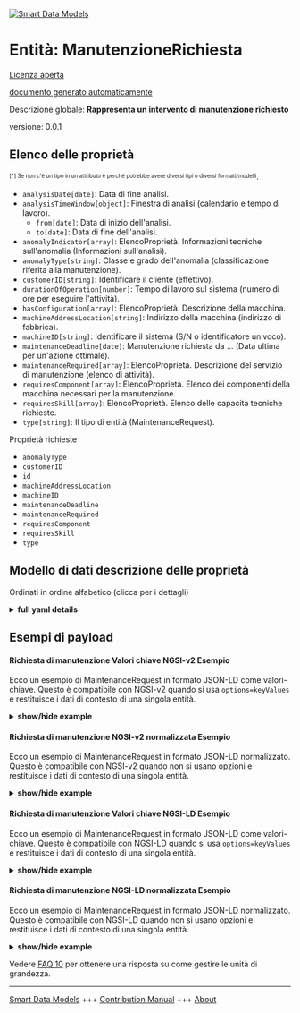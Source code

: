 <!-- 10-Header -->  
[![Smart Data Models](https://smartdatamodels.org/wp-content/uploads/2022/01/SmartDataModels_logo.png "Logo")](https://smartdatamodels.org)  
Entità: ManutenzioneRichiesta  
=============================<!-- /10-Header -->  
<!-- 15-License -->  
[Licenza aperta](https://github.com/smart-data-models//dataModel.PredictiveMaintenance/blob/master/MaintenanceRequest/LICENSE.md)  
[documento generato automaticamente](https://docs.google.com/presentation/d/e/2PACX-1vTs-Ng5dIAwkg91oTTUdt8ua7woBXhPnwavZ0FxgR8BsAI_Ek3C5q97Nd94HS8KhP-r_quD4H0fgyt3/pub?start=false&loop=false&delayms=3000#slide=id.gb715ace035_0_60)  
<!-- /15-License -->  
<!-- 20-Description -->  
Descrizione globale: **Rappresenta un intervento di manutenzione richiesto**  
versione: 0.0.1  
<!-- /20-Description -->  
<!-- 30-PropertiesList -->  

## Elenco delle proprietà  

<sup><sub>[*] Se non c'è un tipo in un attributo è perché potrebbe avere diversi tipi o diversi formati/modelli</sub></sup>.  
- `analysisDate[date]`: Data di fine analisi.  - `analysisTimeWindow[object]`: Finestra di analisi (calendario e tempo di lavoro).  	- `from[date]`: Data di inizio dell'analisi.    
	- `to[date]`: Data di fine dell'analisi.    
- `anomalyIndicator[array]`: ElencoProprietà. Informazioni tecniche sull'anomalia (Informazioni sull'analisi).  - `anomalyType[string]`: Classe e grado dell'anomalia (classificazione riferita alla manutenzione).  - `customerID[string]`: Identificare il cliente (effettivo).  - `durationOfOperation[number]`: Tempo di lavoro sul sistema (numero di ore per eseguire l'attività).  - `hasConfiguration[array]`: ElencoProprietà. Descrizione della macchina.  - `machineAddressLocation[string]`: Indirizzo della macchina (indirizzo di fabbrica).  - `machineID[string]`: Identificare il sistema (S/N o identificatore univoco).  - `maintenanceDeadline[date]`: Manutenzione richiesta da ... (Data ultima per un'azione ottimale).  - `maintenanceRequired[array]`: ElencoProprietà. Descrizione del servizio di manutenzione (elenco di attività).  - `requiresComponent[array]`: ElencoProprietà. Elenco dei componenti della macchina necessari per la manutenzione.  - `requiresSkill[array]`: ElencoProprietà. Elenco delle capacità tecniche richieste.  - `type[string]`: Il tipo di entità (MaintenanceRequest).  <!-- /30-PropertiesList -->  
<!-- 35-RequiredProperties -->  
Proprietà richieste  
- `anomalyType`  - `customerID`  - `id`  - `machineAddressLocation`  - `machineID`  - `maintenanceDeadline`  - `maintenanceRequired`  - `requiresComponent`  - `requiresSkill`  - `type`  <!-- /35-RequiredProperties -->  
<!-- 40-NotesYaml -->  
<!-- /40-NotesYaml -->  
<!-- 50-DataModelHeader -->  
## Modello di dati descrizione delle proprietà  
Ordinati in ordine alfabetico (clicca per i dettagli)  
<!-- /50-DataModelHeader -->  
<!-- 60-ModelYaml -->  
<details><summary><strong>full yaml details</strong></summary>    
```yaml  
MaintenanceRequest:    
  description: Represent a requested maintenance operation    
  properties:    
    analysisDate:    
      description: Date of the end of analysis.    
      format: date    
      type: string    
      x-ngsi:    
        type: Property    
    analysisTimeWindow:    
      description: Window of the analysis (Calendar & working time).    
      properties:    
        from:    
          description: Start date of the analysis.    
          format: date    
          type: string    
          x-ngsi:    
            type: Property    
        to:    
          description: End date of the analysis.    
          format: date    
          type: string    
          x-ngsi:    
            type: Property    
      required:    
        - from    
        - to    
      type: object    
      x-ngsi:    
        type: Property    
    anomalyIndicator:    
      description: ListProperty. Technical information about the anomaly (Information on analysis).    
      items:    
        description: Technical information about the anomaly (Information on analysis).    
        type: string    
        x-ngsi:    
          type: Property    
      type: array    
    anomalyType:    
      description: Class and Grade of anomaly (Classification referred to the maintenance).    
      type: string    
      x-ngsi:    
        type: Property    
    customerID:    
      description: Identify the customer (Actual).    
      type: string    
      x-ngsi:    
        type: Property    
    durationOfOperation:    
      description: Working time on system (Number of hours to execute the activity).    
      type: number    
      x-ngsi:    
        type: Property    
    hasConfiguration:    
      description: ListProperty. Machine description.    
      items:    
        description: List of components & options.    
        format: uri    
        type: string    
        x-ngsi:    
          type: Relationship    
      type: array    
    machineAddressLocation:    
      description: Machine address (Factory address).    
      type: string    
      x-ngsi:    
        type: Property    
    machineID:    
      description: Identify the system (S/N or Unique Identifier).    
      type: string    
      x-ngsi:    
        type: Property    
    maintenanceDeadline:    
      description: Maintenance required by .. (Last date for optimal action).    
      format: date    
      type: string    
      x-ngsi:    
        type: Property    
    maintenanceRequired:    
      description: ListProperty. Maintenance Service description (List of activity).    
      items:    
        description: Required maintenance activity.    
        type: string    
        x-ngsi:    
          type: Property    
      type: array    
    requiresComponent:    
      description: ListProperty. List of machine components required for the maintenance.    
      items:    
        description: Required machine components.    
        format: uri    
        type: string    
        x-ngsi:    
          type: Relationship    
      type: array    
    requiresSkill:    
      description: ListProperty. List of technical abilities required.    
      items:    
        description: Technical skill description.    
        format: uri    
        type: string    
        x-ngsi:    
          type: Relationship    
      type: array    
    type:    
      description: The type of the entity (MaintenanceRequest).    
      type: string    
      x-ngsi:    
        type: Property    
  required:    
    - id    
    - type    
    - machineID    
    - customerID    
    - machineAddressLocation    
    - anomalyType    
    - maintenanceDeadline    
    - maintenanceRequired    
    - requiresSkill    
    - requiresComponent    
  type: object    
  x-derived-from: ''    
  x-disclaimer: Redistribution and use in source and binary forms, with or without modification, are permitted  provided that the license conditions are met. Copyleft (c) 2025 Contributors to Smart Data Models Program    
  x-license-url: https://github.com/smart-data-models/dataModel.PredictiveMaintenance/blob/master/MaintenanceRequest/LICENSE.md    
  x-model-schema: https://smart-data-models.github.io/dataModel.PredictiveMaintenance/MaintenanceRequest/schema.json    
  x-model-tags: maintenance    
  x-version: 0.0.1    
```  
</details>    
<!-- /60-ModelYaml -->  
<!-- 70-MiddleNotes -->  
<!-- /70-MiddleNotes -->  
<!-- 80-Examples -->  
## Esempi di payload  
#### Richiesta di manutenzione Valori chiave NGSI-v2 Esempio  
Ecco un esempio di MaintenanceRequest in formato JSON-LD come valori-chiave. Questo è compatibile con NGSI-v2 quando si usa `options=keyValues` e restituisce i dati di contesto di una singola entità.  
<details><summary><strong>show/hide example</strong></summary>    
```json  
{  
    "id": "https://smart-data-models.github.io/dataModel.PredictiveMaintenance/MaintenanceRequest/maintenanceRequest01",  
    "type": "MaintenanceRequest",  
    "machineID": "S/N123456789",  
    "customerID": "CUST001",  
    "machineAddressLocation": "123 Factory Street, Anytown, USA",  
    "analysisDate": "2023-10-15",  
    "analysisTimeWindow": {  
        "from": "2023-10-14",  
        "to": "2023-10-14"  
    },  
    "hasConfiguration": [  
        "MachineComponent:machineComponent01"  
    ],  
    "anomalyType": "ClassA-Grade1",  
    "anomalyIndicator": [  
        "High Temperature",  
        "Unusual Vibration"  
    ],  
    "maintenanceDeadline": "2023-10-20",  
    "maintenanceRequired": [  
        "Replace ComponentA",  
        "Lubricate ComponentB"  
    ],  
    "requiresSkill": [  
        "MaintenanceSkill:maintenanceSkill01"  
    ],  
    "requiresComponent": [  
        "MachineComponent:machineComponent01"  
    ],  
    "durationOfOperation": 4.5  
}  
```  
</details>  
#### Richiesta di manutenzione NGSI-v2 normalizzata Esempio  
Ecco un esempio di MaintenanceRequest in formato JSON-LD normalizzato. Questo è compatibile con NGSI-v2 quando non si usano opzioni e restituisce i dati di contesto di una singola entità.  
<details><summary><strong>show/hide example</strong></summary>    
```json  
{  
    "id": "urn:ngsi-ld:dataModel.PredictiveMaintenance:MaintenanceRequest:maintenanceRequest01",  
    "type": "MaintenanceRequest",  
    "machineID": {  
        "type": "Property",  
        "value": "S/N123456789"  
    },  
    "customerID": {  
        "type": "Property",  
        "value": "CUST001"  
    },  
    "machineAddressLocation": {  
        "type": "Property",  
        "value": "123 Factory Street, Anytown, USA"  
    },  
    "analysisDate": {  
        "type": "Property",  
        "value": "2023-10-15"  
    },  
    "analysisTimeWindow": {  
        "type": "Property",  
        "value": {  
            "from": {  
                "type": "Property",  
                "value": "2023-10-14"  
            },  
            "to": {  
                "type": "Property",  
                "value": "2023-10-14"  
            }  
        }  
    },  
    "hasConfiguration": {  
        "type": "ListProperty",  
        "value": [  
            {  
                "type": "Relationship",  
                "id": "MachineComponent:machineComponent01"  
            }  
        ]  
    },  
    "anomalyType": {  
        "type": "Property",  
        "value": "ClassA-Grade1"  
    },  
    "anomalyIndicator": {  
        "type": "ListProperty",  
        "value": [  
            "High Temperature",  
            "Unusual Vibration"  
        ]  
    },  
    "maintenanceDeadline": {  
        "type": "Property",  
        "value": "2023-10-20"  
    },  
    "maintenanceRequired": {  
        "type": "Property",  
        "value": [  
            "Replace ComponentA",  
            "Lubricate ComponentB"  
        ]  
    },  
    "requiresSkill": {  
        "type": "ListProperty",  
        "value": [  
            {  
                "type": "Property",  
                "id": "MaintenanceSkill:maintenanceSkill01"  
            }  
        ]  
    },  
    "requiresComponent": {  
        "type": "ListProperty",  
        "value": [  
            {  
                "type": "Relationship",  
                "id": "MachineComponent:machineComponent01"  
            }  
        ]  
    },  
    "durationOfOperation": {  
        "type": "Property",  
        "value": 4.5  
    }  
}  
```  
</details>  
#### Richiesta di manutenzione Valori chiave NGSI-LD Esempio  
Ecco un esempio di MaintenanceRequest in formato JSON-LD come valori-chiave. Questo è compatibile con NGSI-LD quando si usa `options=keyValues` e restituisce i dati di contesto di una singola entità.  
<details><summary><strong>show/hide example</strong></summary>    
```json  
{  
    "@context": [  
        "https://smartdatamodels.org/context.jsonld"  
    ],  
    "id": "https://smart-data-models.github.io/dataModel.PredictiveMaintenance/MaintenanceRequest/maintenanceRequest01",  
    "type": "MaintenanceRequest",  
    "machineID": "S/N123456789",  
    "customerID": "CUST001",  
    "machineAddressLocation": "123 Factory Street, Anytown, USA",  
    "analysisDate": "2023-10-15",  
    "analysisTimeWindow": {  
        "from": "2023-10-14",  
        "to": "2023-10-14"  
    },  
    "hasConfiguration": [  
        "MachineComponent:machineComponent01"  
    ],  
    "anomalyType": "ClassA-Grade1",  
    "anomalyIndicator": [  
        "High Temperature",  
        "Unusual Vibration"  
    ],  
    "maintenanceDeadline": "2023-10-20",  
    "maintenanceRequired": [  
        "Replace ComponentA",  
        "Lubricate ComponentB"  
    ],  
    "requiresSkill": [  
        "MaintenanceSkill:maintenanceSkill01"  
    ],  
    "requiresComponent": [  
        "MachineComponent:machineComponent01"  
    ],  
    "durationOfOperation": 4.5  
}  
```  
</details>  
#### Richiesta di manutenzione NGSI-LD normalizzata Esempio  
Ecco un esempio di MaintenanceRequest in formato JSON-LD normalizzato. Questo è compatibile con NGSI-LD quando non si usano opzioni e restituisce i dati di contesto di una singola entità.  
<details><summary><strong>show/hide example</strong></summary>    
```json  
{  
    "@context": [  
        "https://smartdatamodels.org/context.jsonld"  
    ],  
    "id": "https://smart-data-models.github.io/dataModel.PredictiveMaintenance/MaintenanceRequest/maintenanceRequest01",  
    "type": "MaintenanceRequest",  
    "machineID": {  
        "type": "Property",  
        "value": "S/N123456789"  
    },  
    "customerID": {  
        "type": "Property",  
        "value": "CUST001"  
    },  
    "machineAddressLocation": {  
        "type": "Property",  
        "value": "123 Factory Street, Anytown, USA"  
    },  
    "analysisDate": {  
        "type": "Property",  
        "value": "2023-10-15"  
    },  
    "analysisTimeWindow": {  
        "type": "Property",  
        "value": {  
            "from": {  
                "type": "Property",  
                "value": "2023-10-14"  
            },  
            "to": {  
                "type": "Property",  
                "value": "2023-10-14"  
            }  
        }  
    },  
    "hasConfiguration": {  
        "type": "ListProperty",  
        "value": [  
            {  
                "type": "Relationshiup",  
                "id": "MachineComponent:machineComponent01"  
            }  
        ]  
    },  
    "anomalyType": {  
        "type": "Property",  
        "value": "ClassA-Grade1"  
    },  
    "anomalyIndicator": {  
        "type": "ListProperty",  
        "value": [  
            "High Temperature",  
            "Unusual Vibration"  
        ]  
    },  
    "maintenanceDeadline": {  
        "type": "Property",  
        "value": "2023-10-20"  
    },  
    "maintenanceRequired": {  
        "type": "ListProperty",  
        "value": [  
            "Replace ComponentA",  
            "Lubricate ComponentB"  
        ]  
    },  
    "requiresSkill": {  
        "type": "ListProperty",  
        "value": [  
            {  
                "type": "Relationship",  
                "id": "MaintenanceSkill:maintenanceSkill01"  
            }  
        ]  
    },  
    "requiresComponent": {  
        "type": "ListProperty",  
        "value": [  
            {  
                "type": "Relationship",  
                "id": "MachineComponent:machineComponent01"  
            }  
        ]  
    },  
    "durationOfOperation": {  
        "type": "Property",  
        "value": 4.5  
    }  
}  
```  
</details><!-- /80-Examples -->  
<!-- 90-FooterNotes -->  
<!-- /90-FooterNotes -->  
<!-- 95-Units -->  
Vedere [FAQ 10](https://smartdatamodels.org/index.php/faqs/) per ottenere una risposta su come gestire le unità di grandezza.  
<!-- /95-Units -->  
<!-- 97-LastFooter -->  
---  
[Smart Data Models](https://smartdatamodels.org) +++ [Contribution Manual](https://bit.ly/contribution_manual) +++ [About](https://bit.ly/Introduction_SDM)<!-- /97-LastFooter -->  
